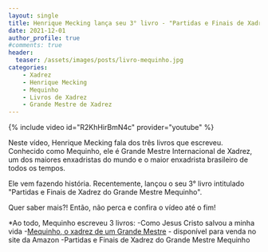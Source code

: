 ```yaml
---
layout: single
title: Henrique Mecking lança seu 3° livro - "Partidas e Finais de Xadrez do Grande Mestre Mequinho"
date: 2021-12-01
author_profile: true
#comments: true
header:
  teaser: /assets/images/posts/livro-mequinho.jpg
categories: 
    - Xadrez
    - Henrique Mecking
    - Mequinho
    - Livros de Xadrez
    - Grande Mestre de Xadrez
---
```


{% include video id="R2KhHirBmN4c" provider="youtube" %}

Neste vídeo, Henrique Mecking fala dos três livros que escreveu. Conhecido como Mequinho, ele é Grande Mestre Internacional de Xadrez, um dos maiores enxadristas do mundo e o maior enxadrista brasileiro de todos os tempos.

Ele vem fazendo história. Recentemente, lançou o seu 3° livro intitulado "Partidas e Finais de Xadrez do Grande Mestre Mequinho".

Quer saber mais?! Então, não perca e confira o vídeo até o fim!

*Ao todo, Mequinho escreveu 3 livros:
-Como Jesus Cristo salvou a minha vida
-[Mequinho, o xadrez de um Grande Mestre]( https://amzn.to/3s1UMZ5 ) - disponível para venda no site da Amazon
-Partidas e Finais de Xadrez do Grande Mestre Mequinho


